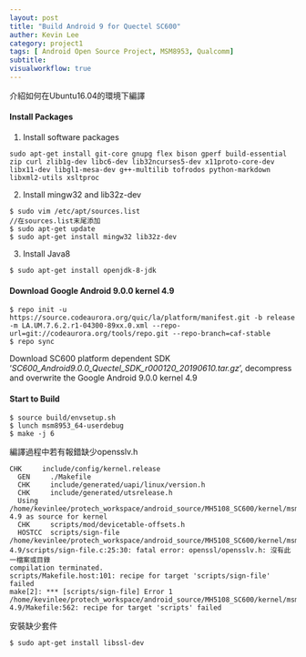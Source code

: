 ```yaml
---
layout: post
title: "Build Android 9 for Quectel SC600"
auther: Kevin Lee
category: project1
tags: [ Android Open Source Project, MSM8953, Qualcomm]
subtitle: 
visualworkflow: true
---
```


介紹如何在Ubuntu16.04的環境下編譯

#### Install Packages

1. Install software packages

```
sudo apt-get install git-core gnupg flex bison gperf build-essential zip curl zlib1g-dev libc6-dev lib32ncurses5-dev x11proto-core-dev libx11-dev libgl1-mesa-dev g++-multilib tofrodos python-markdown libxml2-utils xsltproc
```

2. Install mingw32 and lib32z-dev

```
$ sudo vim /etc/apt/sources.list
//在sources.list末尾添加
$ sudo apt-get update
$ sudo apt-get install mingw32 lib32z-dev
```

3. Install Java8

```
$ sudo apt-get install openjdk-8-jdk
```

#### Download Google Android 9.0.0 kernel 4.9

```
$ repo init -u https://source.codeaurora.org/quic/la/platform/manifest.git -b release -m LA.UM.7.6.2.r1-04300-89xx.0.xml --repo-url=git://codeaurora.org/tools/repo.git --repo-branch=caf-stable
$ repo sync
```

Download SC600 platform dependent SDK ‘*SC600_Android9.0.0_Quectel_SDK_r000120_20190610.tar.gz*’, decompress and overwrite the Google Android 9.0.0 kernel 4.9

#### Start to Build

```
$ source build/envsetup.sh
$ lunch msm8953_64-userdebug
$ make -j 6
```

編譯過程中若有報錯缺少opensslv.h

```
CHK     include/config/kernel.release
  GEN     ./Makefile
  CHK     include/generated/uapi/linux/version.h
  CHK     include/generated/utsrelease.h
  Using /home/kevinlee/protech_workspace/android_source/MH5108_SC600/kernel/msm-4.9 as source for kernel
  CHK     scripts/mod/devicetable-offsets.h
  HOSTCC  scripts/sign-file
/home/kevinlee/protech_workspace/android_source/MH5108_SC600/kernel/msm-4.9/scripts/sign-file.c:25:30: fatal error: openssl/opensslv.h: 沒有此一檔案或目錄
compilation terminated.
scripts/Makefile.host:101: recipe for target 'scripts/sign-file' failed
make[2]: *** [scripts/sign-file] Error 1
/home/kevinlee/protech_workspace/android_source/MH5108_SC600/kernel/msm-4.9/Makefile:562: recipe for target 'scripts' failed
```

安裝缺少套件

```
$ sudo apt-get install libssl-dev
```